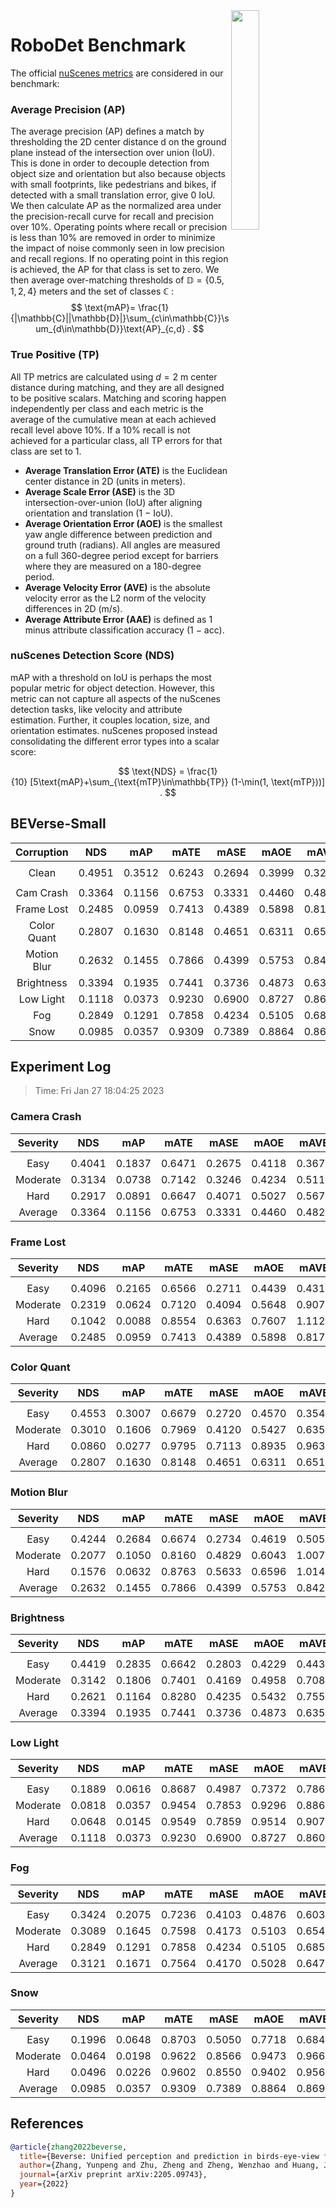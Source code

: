 <img src="F:\Research\Robust BEV Detection\Robust-BEV-Detection\docs\figs\logo2.png" align="right" width="30%">

# RoboDet Benchmark

The official [nuScenes metrics](https://www.nuscenes.org/object-detection/?externalData=all&mapData=all&modalities=Any) are considered in our benchmark:

### Average Precision (AP)

The average precision (AP) defines a match by thresholding the 2D center distance d on the ground plane instead of the intersection over union (IoU). This is done in order to decouple detection from object size and orientation but also because objects with small footprints, like pedestrians and bikes, if detected with a small translation error, give $0$ IoU.
We then calculate AP as the normalized area under the precision-recall curve for recall and precision over 10%. Operating points where recall or precision is less than $10$% are removed in order to minimize the impact of noise commonly seen in low precision and recall regions. If no operating point in this region is achieved, the AP for that class is set to zero. We then average over-matching thresholds of $\mathbb{D}=\{0.5, 1, 2, 4\}$ meters and the set of classes $\mathbb{C}$ :
$$
\text{mAP}= \frac{1}{|\mathbb{C}||\mathbb{D}|}\sum_{c\in\mathbb{C}}\sum_{d\in\mathbb{D}}\text{AP}_{c,d} .
$$

### True Positive (TP)

All TP metrics are calculated using $d=2$ m center distance during matching, and they are all designed to be positive scalars. Matching and scoring happen independently per class and each metric is the average of the cumulative mean at each achieved recall level above $10$%. If a $10$% recall is not achieved for a particular class, all TP errors for that class are set to $1$. 

- **Average Translation Error (ATE)** is the Euclidean center distance in 2D (units in meters). 
- **Average Scale Error (ASE)** is the 3D intersection-over-union (IoU) after aligning orientation and translation ($1$ − IoU).
- **Average Orientation Error (AOE)** is the smallest yaw angle difference between prediction and ground truth (radians). All angles are measured on a full $360$-degree period except for barriers where they are measured on a $180$-degree period.
- **Average Velocity Error (AVE)** is the absolute velocity error as the L2 norm of the velocity differences in 2D (m/s).
- **Average Attribute Error (AAE)** is defined as $1$ minus attribute classification accuracy ($1$ − acc).

### nuScenes Detection Score (NDS)

mAP with a threshold on IoU is perhaps the most popular metric for object detection. However, this metric can not capture all aspects of the nuScenes detection tasks, like velocity and attribute estimation. Further, it couples location, size, and orientation estimates. nuScenes proposed instead consolidating the different error types into a scalar score:

$$
\text{NDS} = \frac{1}{10} [5\text{mAP}+\sum_{\text{mTP}\in\mathbb{TP}} (1-\min(1, \text{mTP}))] .
$$


## BEVerse-Small

| **Corruption** | **NDS** | **mAP** | **mATE** | **mASE** | **mAOE** | **mAVE** | **mAAE** |
| :------------: | :-----: | :-----: | :------: | :------: | :------: | :------: | :------: |
|                |         |         |          |          |          |          |          |
|     Clean      | 0.4951 | 0.3512  | 0.6243 | 0.2694 | 0.3999 | 0.3292 | 0.1827 |
|                |         |         |          |          |          |          |          |
|   Cam Crash    | 0.3364    | 0.1156    | 0.6753     | 0.3331     | 0.4460     | 0.4823     | 0.2772     |
|   Frame Lost   | 0.2485    | 0.0959    | 0.7413     | 0.4389     | 0.5898     | 0.8170     | 0.4445     |
|  Color Quant   | 0.2807    | 0.1630    | 0.8148     | 0.4651     | 0.6311     | 0.6511     | 0.4455     |
|  Motion Blur   | 0.2632    | 0.1455    | 0.7866     | 0.4399     | 0.5753     | 0.8424     | 0.4586     |
|   Brightness   | 0.3394    | 0.1935    | 0.7441     | 0.3736     | 0.4873     | 0.6357     | 0.3326     |
|   Low Light    | 0.1118    | 0.0373    | 0.9230     | 0.6900     | 0.8727     | 0.8600     | 0.7223     |
|      Fog       | 0.2849    | 0.1291    | 0.7858     | 0.4234     | 0.5105     | 0.6852     | 0.3921     |
|      Snow      | 0.0985    | 0.0357    | 0.9309     | 0.7389     | 0.8864     | 0.8695     | 0.7676     |


## Experiment Log

> Time: Fri Jan 27 18:04:25 2023


### Camera Crash

| **Severity** | **NDS** | **mAP** | **mATE** | **mASE** | **mAOE** | **mAVE** | **mAAE** |
| :----------: | :-----: | :-----: | :------: | :------: | :------: | :------: | :------: |
|              |         |         |          |          |          |          |          |
|     Easy     | 0.4041    | 0.1837    | 0.6471     | 0.2675     | 0.4118     | 0.3677     | 0.1834     |
|   Moderate   | 0.3134    | 0.0738    | 0.7142     | 0.3246     | 0.4234     | 0.5116     | 0.2615     |
|     Hard     | 0.2917    | 0.0891    | 0.6647     | 0.4071     | 0.5027     | 0.5676     | 0.3866     |
|   Average    | 0.3364    | 0.1156    | 0.6753     | 0.3331     | 0.4460     | 0.4823     | 0.2772     |


### Frame Lost

| **Severity** | **NDS** | **mAP** | **mATE** | **mASE** | **mAOE** | **mAVE** | **mAAE** |
| :----------: | :-----: | :-----: | :------: | :------: | :------: | :------: | :------: |
|              |         |         |          |          |          |          |          |
|     Easy     | 0.4096    | 0.2165    | 0.6566     | 0.2711     | 0.4439     | 0.4313     | 0.1840     |
|   Moderate   | 0.2319    | 0.0624    | 0.7120     | 0.4094     | 0.5648     | 0.9071     | 0.4000     |
|     Hard     | 0.1042    | 0.0088    | 0.8554     | 0.6363     | 0.7607     | 1.1125     | 0.7494     |
|   Average    | 0.2485    | 0.0959    | 0.7413     | 0.4389     | 0.5898     | 0.8170     | 0.4445     |


### Color Quant

| **Severity** | **NDS** | **mAP** | **mATE** | **mASE** | **mAOE** | **mAVE** | **mAAE** |
| :----------: | :-----: | :-----: | :------: | :------: | :------: | :------: | :------: |
|              |         |         |          |          |          |          |          |
|     Easy     | 0.4553    | 0.3007    | 0.6679     | 0.2720     | 0.4570     | 0.3545     | 0.1994     |
|   Moderate   | 0.3010    | 0.1606    | 0.7969     | 0.4120     | 0.5427     | 0.6356     | 0.4059     |
|     Hard     | 0.0860    | 0.0277    | 0.9795     | 0.7113     | 0.8935     | 0.9633     | 0.7313     |
|   Average    | 0.2807    | 0.1630    | 0.8148     | 0.4651     | 0.6311     | 0.6511     | 0.4455     |


### Motion Blur

| **Severity** | **NDS** | **mAP** | **mATE** | **mASE** | **mAOE** | **mAVE** | **mAAE** |
| :----------: | :-----: | :-----: | :------: | :------: | :------: | :------: | :------: |
|              |         |         |          |          |          |          |          |
|     Easy     | 0.4244    | 0.2684    | 0.6674     | 0.2734     | 0.4619     | 0.5055     | 0.1901     |
|   Moderate   | 0.2077    | 0.1050    | 0.8160     | 0.4829     | 0.6043     | 1.0073     | 0.5448     |
|     Hard     | 0.1576    | 0.0632    | 0.8763     | 0.5633     | 0.6596     | 1.0143     | 0.6409     |
|   Average    | 0.2632    | 0.1455    | 0.7866     | 0.4399     | 0.5753     | 0.8424     | 0.4586     |


### Brightness

| **Severity** | **NDS** | **mAP** | **mATE** | **mASE** | **mAOE** | **mAVE** | **mAAE** |
| :----------: | :-----: | :-----: | :------: | :------: | :------: | :------: | :------: |
|              |         |         |          |          |          |          |          |
|     Easy     | 0.4419    | 0.2835    | 0.6642     | 0.2803     | 0.4229     | 0.4438     | 0.1874     |
|   Moderate   | 0.3142    | 0.1806    | 0.7401     | 0.4169     | 0.4958     | 0.7084     | 0.3995     |
|     Hard     | 0.2621    | 0.1164    | 0.8280     | 0.4235     | 0.5432     | 0.7550     | 0.4110     |
|   Average    | 0.3394    | 0.1935    | 0.7441     | 0.3736     | 0.4873     | 0.6357     | 0.3326     |


### Low Light

| **Severity** | **NDS** | **mAP** | **mATE** | **mASE** | **mAOE** | **mAVE** | **mAAE** |
| :----------: | :-----: | :-----: | :------: | :------: | :------: | :------: | :------: |
|              |         |         |          |          |          |          |          |
|     Easy     | 0.1889    | 0.0616    | 0.8687     | 0.4987     | 0.7372     | 0.7860     | 0.5287     |
|   Moderate   | 0.0818    | 0.0357    | 0.9454     | 0.7853     | 0.9296     | 0.8863     | 0.8138     |
|     Hard     | 0.0648    | 0.0145    | 0.9549     | 0.7859     | 0.9514     | 0.9078     | 0.8245     |
|   Average    | 0.1118    | 0.0373    | 0.9230     | 0.6900     | 0.8727     | 0.8600     | 0.7223     |


### Fog

| **Severity** | **NDS** | **mAP** | **mATE** | **mASE** | **mAOE** | **mAVE** | **mAAE** |
| :----------: | :-----: | :-----: | :------: | :------: | :------: | :------: | :------: |
|              |         |         |          |          |          |          |          |
|     Easy     | 0.3424    | 0.2075    | 0.7236     | 0.4103     | 0.4876     | 0.6035     | 0.3882     |
|   Moderate   | 0.3089    | 0.1645    | 0.7598     | 0.4173     | 0.5103     | 0.6542     | 0.3919     |
|     Hard     | 0.2849    | 0.1291    | 0.7858     | 0.4234     | 0.5105     | 0.6852     | 0.3921     |
|   Average    | 0.3121    | 0.1671    | 0.7564     | 0.4170     | 0.5028     | 0.6476     | 0.3907     |


### Snow

| **Severity** | **NDS** | **mAP** | **mATE** | **mASE** | **mAOE** | **mAVE** | **mAAE** |
| :----------: | :-----: | :-----: | :------: | :------: | :------: | :------: | :------: |
|              |         |         |          |          |          |          |          |
|     Easy     | 0.1996    | 0.0648    | 0.8703     | 0.5050     | 0.7718     | 0.6847     | 0.4961     |
|   Moderate   | 0.0464    | 0.0198    | 0.9622     | 0.8566     | 0.9473     | 0.9669     | 0.9023     |
|     Hard     | 0.0496    | 0.0226    | 0.9602     | 0.8550     | 0.9402     | 0.9569     | 0.9045     |
|   Average    | 0.0985    | 0.0357    | 0.9309     | 0.7389     | 0.8864     | 0.8695     | 0.7676     |



## References

```bib
@article{zhang2022beverse,
  title={Beverse: Unified perception and prediction in birds-eye-view for vision-centric autonomous driving},
  author={Zhang, Yunpeng and Zhu, Zheng and Zheng, Wenzhao and Huang, Junjie and Huang, Guan and Zhou, Jie and Lu, Jiwen},
  journal={arXiv preprint arXiv:2205.09743},
  year={2022}
}
```